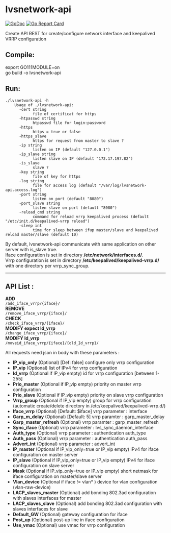 # lvsnetwork-api
[![GoDoc](https://godoc.org/github.com/jeremmfr/lvsnetwork-api?status.svg)](https://godoc.org/github.com/jeremmfr/lvsnetwork-api) [![Go Report Card](https://goreportcard.com/badge/github.com/jeremmfr/lvsnetwork-api)](https://goreportcard.com/report/github.com/jeremmfr/lvsnetwork-api)

Create API REST for create/configure network interface and keepalived VRRP configuration


Compile:
--------

export GO111MODULE=on  
go build -o lvsnetwork-api

Run:
----
	./lvsnetwork-api -h
		Usage of ./lvsnetwork-api:
		  -cert string
		        file of certificat for https
		  -htpasswd string
		        htpasswd file for login:password
		  -https
		        https = true or false
		  -https_slave
		        https for request from master to slave ?
		  -ip string
		        listen on IP (default "127.0.0.1")
		  -ip_slave string
		        listen slave on IP (default "172.17.197.82")
		  -is_slave
		        slave ?
		  -key string
		        file of key for https
		  -log string
		        file for access log (default "/var/log/lvsnetwork-api.access.log")
		  -port string
		        listen on port (default "8080")
		  -port_slave string
		        listen slave on port (default "8080")
		  -reload_cmd string
		        command for reload vrrp keepalived process (default "/etc/init.d/keepalived-vrrp reload")
		  -sleep int
		        time for sleep between ifup master/slave and keepalived reload master/slave (default 10)

By default, lvsnetwork-api communicate with same application on other server with is_slave true.  
Iface configuration is set in directory **/etc/network/interfaces.d/**.  
Vrrp configuration is set in directory **/etc/keepalived/keepalived-vrrp.d/** with one directory per vrrp_sync_group.  
***
API List :
---------

**ADD**  
	`/add_iface_vrrp/{iface}/`  
**REMOVE**  
	`/remove_iface_vrrp/{iface}/`  
**CHECK**  
	`/check_iface_vrrp/{iface}/`  
**MODIFY expect Id_vrrp**  
	`/change_iface_vrrp/{iface}/`  
**MODIFY Id_vrrp**  
	`/moveid_iface_vrrp/{iface}/{old_Id_vrrp}/`  


All requests need json in body with these parameters :
* **IP_vip_only** (Optional) [Def: false] configure only vrrp configuration
* **IP_vip** (Optional) list of IPv4 for vrrp configuration
* **Id_vrrp** (Optional if IP_vip empty) id for vrrp configuration [between 1-255]
* **Prio_master** (Optional if IP_vip empty) priority on master vrrp configuration
* **Prio_slave** (Optional if IP_vip empty) priority on slave vrrp configuration
* **Vrrp_group** (Optional if IP_vip empty) group for vrrp configuration (automatic create/delete directory in /etc/keepalived/keepalived-vrrp.d/)
* **Iface_vrrp** (Optional) [Default: $iface] vrrp parameter : interface
* **Garp_m_delay** (Optional) [Default: 5] vrrp paramter : garp_master_delay
* **Garp_master_refresh** (Optional) vrrp paramter : garp_master_refresh
* **Sync_iface** (Optional) vrrp parameter : lvs_sync_daemon_interface
* **Auth_type** (Optional) vrrp parameter :  authentication auth_type
* **Auth_pass** (Optional) vrrp parameter : authentication auth_pass
* **Advert_int** (Optional) vrrp parameter : advert_int
* **IP_master** (Optional if IP_vip_only=true or IP_vip empty) IPv4 for iface configuration on master server
* **IP_slave** (Optional if IP_vip_only=true or IP_vip empty) IPv4 for iface configuration on slave server
* **Mask** (Optional if IP_vip_only=true or IP_vip empty) short netmask for iface configuration on master/slave server
* **Vlan_device** (Optional if iface != vlan* ) device for vlan configuration (vlan-raw-device)
* **LACP_slaves_master** (Optional) add bonding 802.3ad configuration with slaves interfaces for master
* **LACP_slaves_slave** (Optional) add bonding 802.3ad configuration with slaves interfaces for slave
* **Default_GW** (Optional) gateway configuration for iface
* **Post_up** (Optional) post-up line in iface configuration
* **Use_vmac** (Optional) use vmac for vrrp configuration
